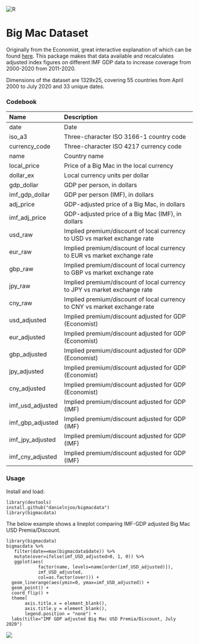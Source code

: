 ![R](https://github.com/danielnjoo/bigmacdata/workflows/R/badge.svg)
# Big Mac Dataset

Originally from the Economist, great interactive explanation of which can be found [here](https://www.economist.com/news/2020/07/15/the-big-mac-index). This package makes that data available and recalculates adjusted index figures on different IMF GDP data to increase coverage from 2000-2020 from 2011-2020.

Dimensions of the dataset are 1329x25, covering 55 countries from April 2000 to July 2020 and 33 unique dates.

### Codebook
<table>
 <thead>
  <tr>
   <th style="text-align:left;"> Name </th>
   <th style="text-align:left;"> Description </th>
  </tr>
 </thead>
<tbody>
  <tr>
   <td style="text-align:left;"> date </td>
   <td style="text-align:left;"> Date </td>
  </tr>
  <tr>
   <td style="text-align:left;"> iso_a3 </td>
   <td style="text-align:left;"> Three-character ISO 3166-1 country code </td>
  </tr>
  <tr>
   <td style="text-align:left;"> currency_code </td>
   <td style="text-align:left;"> Three-character ISO 4217 currency code </td>
  </tr>
  <tr>
   <td style="text-align:left;"> name </td>
   <td style="text-align:left;"> Country name </td>
  </tr>
  <tr>
   <td style="text-align:left;"> local_price </td>
   <td style="text-align:left;"> Price of a Big Mac in the local currency </td>
  </tr>
  <tr>
   <td style="text-align:left;"> dollar_ex </td>
   <td style="text-align:left;"> Local currency units per dollar </td>
  </tr>
  <tr>
   <td style="text-align:left;"> gdp_dollar </td>
   <td style="text-align:left;"> GDP per person, in dollars </td>
  </tr>
  <tr>
   <td style="text-align:left;"> imf_gdp_dollar </td>
   <td style="text-align:left;"> GDP per person (IMF), in dollars </td>
  </tr>
  <tr>
   <td style="text-align:left;"> adj_price </td>
   <td style="text-align:left;"> GDP-adjusted price of a Big Mac, in dollars </td>
  </tr>
  <tr>
   <td style="text-align:left;"> imf_adj_price </td>
   <td style="text-align:left;"> GDP-adjusted price of a Big Mac (IMF), in dollars </td>
  </tr>
  <tr>
   <td style="text-align:left;"> usd_raw </td>
   <td style="text-align:left;"> Implied premium/discount of local currency to USD vs market exchange rate </td>
  </tr>
  <tr>
   <td style="text-align:left;"> eur_raw </td>
   <td style="text-align:left;"> Implied premium/discount of local currency to EUR vs market exchange rate </td>
  </tr>
  <tr>
   <td style="text-align:left;"> gbp_raw </td>
   <td style="text-align:left;"> Implied premium/discount of local currency to GBP vs market exchange rate </td>
  </tr>
  <tr>
   <td style="text-align:left;"> jpy_raw </td>
   <td style="text-align:left;"> Implied premium/discount of local currency to JPY vs market exchange rate </td>
  </tr>
  <tr>
   <td style="text-align:left;"> cny_raw </td>
   <td style="text-align:left;"> Implied premium/discount of local currency to CNY vs market exchange rate </td>
  </tr>
  <tr>
   <td style="text-align:left;"> usd_adjusted </td>
   <td style="text-align:left;"> Implied premium/discount adjusted for GDP (Economist) </td>
  </tr>
  <tr>
   <td style="text-align:left;"> eur_adjusted </td>
   <td style="text-align:left;"> Implied premium/discount adjusted for GDP (Economist) </td>
  </tr>
  <tr>
   <td style="text-align:left;"> gbp_adjusted </td>
   <td style="text-align:left;"> Implied premium/discount adjusted for GDP (Economist) </td>
  </tr>
  <tr>
   <td style="text-align:left;"> jpy_adjusted </td>
   <td style="text-align:left;"> Implied premium/discount adjusted for GDP (Economist) </td>
  </tr>
  <tr>
   <td style="text-align:left;"> cny_adjusted </td>
   <td style="text-align:left;"> Implied premium/discount adjusted for GDP (Economist) </td>
  </tr>
  <tr>
   <td style="text-align:left;"> imf_usd_adjusted </td>
   <td style="text-align:left;"> Implied premium/discount adjusted for GDP (IMF) </td>
  </tr>
  <tr>
   <td style="text-align:left;"> imf_gbp_adjusted </td>
   <td style="text-align:left;"> Implied premium/discount adjusted for GDP (IMF) </td>
  </tr>
  <tr>
   <td style="text-align:left;"> imf_jpy_adjusted </td>
   <td style="text-align:left;"> Implied premium/discount adjusted for GDP (IMF) </td>
  </tr>
  <tr>
   <td style="text-align:left;"> imf_cny_adjusted </td>
   <td style="text-align:left;"> Implied premium/discount adjusted for GDP (IMF) </td>
  </tr>
</tbody>
</table>

### Usage

Install and load:
```{r}
library(devtools)
install.github("danielnjoo/bigmacdata")
library(bigmacdata)
```

The below example shows a lineplot comparing IMF-GDP adjusted Big Mac USD Premia/Discount.

```{r}
library(bigmacdata)
bigmacdata %>%
   filter(date==max(bigmacdata$date)) %>%
   mutate(over=ifelse(imf_USD_adjusted>0, 1, 0)) %>%
   ggplot(aes(
            factor(name, levels=name[order(imf_USD_adjusted)]),
            imf_USD_adjusted,
            col=as.factor(over))) +
  geom_linerange(aes(ymin=0, ymax=imf_USD_adjusted)) +
  geom_point() +
  coord_flip() +
  theme(
       axis.title.x = element_blank(),
       axis.title.y = element_blank(),
       legend.position = "none") +
  labs(title="IMF GDP adjusted Big Mac USD Premia/Discount, July 2020")
```
![](https://i.imgur.com/DvoIgMa.png)
